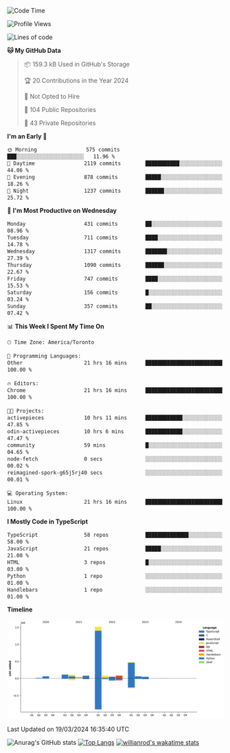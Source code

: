 <!--START_SECTION:waka-->
![Code Time](http://img.shields.io/badge/Code%20Time-1%2C320%20hrs%2022%20mins-blue)

![Profile Views](http://img.shields.io/badge/Profile%20Views-0-blue)

![Lines of code](https://img.shields.io/badge/From%20Hello%20World%20I%27ve%20Written-2.7%20million%20lines%20of%20code-blue)

**🐱 My GitHub Data** 

> 📦 159.3 kB Used in GitHub's Storage 
 > 
> 🏆 20 Contributions in the Year 2024
 > 
> 🚫 Not Opted to Hire
 > 
> 📜 104 Public Repositories 
 > 
> 🔑 43 Private Repositories 
 > 
**I'm an Early 🐤** 

```text
🌞 Morning                575 commits         ███░░░░░░░░░░░░░░░░░░░░░░   11.96 % 
🌆 Daytime                2119 commits        ███████████░░░░░░░░░░░░░░   44.06 % 
🌃 Evening                878 commits         █████░░░░░░░░░░░░░░░░░░░░   18.26 % 
🌙 Night                  1237 commits        ██████░░░░░░░░░░░░░░░░░░░   25.72 % 
```
📅 **I'm Most Productive on Wednesday** 

```text
Monday                   431 commits         ██░░░░░░░░░░░░░░░░░░░░░░░   08.96 % 
Tuesday                  711 commits         ████░░░░░░░░░░░░░░░░░░░░░   14.78 % 
Wednesday                1317 commits        ███████░░░░░░░░░░░░░░░░░░   27.39 % 
Thursday                 1090 commits        ██████░░░░░░░░░░░░░░░░░░░   22.67 % 
Friday                   747 commits         ████░░░░░░░░░░░░░░░░░░░░░   15.53 % 
Saturday                 156 commits         █░░░░░░░░░░░░░░░░░░░░░░░░   03.24 % 
Sunday                   357 commits         ██░░░░░░░░░░░░░░░░░░░░░░░   07.42 % 
```


📊 **This Week I Spent My Time On** 

```text
🕑︎ Time Zone: America/Toronto

💬 Programming Languages: 
Other                    21 hrs 16 mins      █████████████████████████   100.00 % 

🔥 Editors: 
Chrome                   21 hrs 16 mins      █████████████████████████   100.00 % 

🐱‍💻 Projects: 
activepieces             10 hrs 11 mins      ████████████░░░░░░░░░░░░░   47.85 % 
odin-activepieces        10 hrs 6 mins       ████████████░░░░░░░░░░░░░   47.47 % 
community                59 mins             █░░░░░░░░░░░░░░░░░░░░░░░░   04.65 % 
node-fetch               0 secs              ░░░░░░░░░░░░░░░░░░░░░░░░░   00.02 % 
reimagined-spork-g65j5rj40 secs              ░░░░░░░░░░░░░░░░░░░░░░░░░   00.01 % 

💻 Operating System: 
Linux                    21 hrs 16 mins      █████████████████████████   100.00 % 
```

**I Mostly Code in TypeScript** 

```text
TypeScript               58 repos            ██████████████░░░░░░░░░░░   58.00 % 
JavaScript               21 repos            █████░░░░░░░░░░░░░░░░░░░░   21.00 % 
HTML                     3 repos             █░░░░░░░░░░░░░░░░░░░░░░░░   03.00 % 
Python                   1 repo              ░░░░░░░░░░░░░░░░░░░░░░░░░   01.00 % 
Handlebars               1 repo              ░░░░░░░░░░░░░░░░░░░░░░░░░   01.00 % 
```



**Timeline**

![Lines of Code chart](https://raw.githubusercontent.com/wise-introvert/wise-introvert/master/assets/bar_graph.png)


 Last Updated on 19/03/2024 16:35:40 UTC
<!--END_SECTION:waka-->

![Anurag's GitHub stats](https://github-readme-stats.vercel.app/api?username=wise-introvert&count_private=true&show_icons=true)
[![Top Langs](https://github-readme-stats.vercel.app/api/top-langs/?username=wise-introvert&langs_count=10)](https://github.com/anuraghazra/github-readme-stats)
[![willianrod's wakatime stats](https://github-readme-stats.vercel.app/api/wakatime?username=wiseintrovert)](https://github.com/anuraghazra/github-readme-stats)
